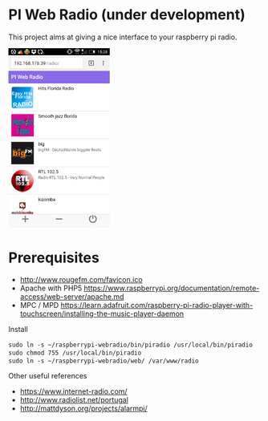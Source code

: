 # PI Web Radio (under development)

This project aims at giving a nice interface to your raspberry pi radio.

<a href="assets/screenshot.png" target="_blank"><img width="40%" src="assets/screenshot.png"/></a>

# Prerequisites
* http://www.rougefm.com/favicon.ico
* Apache with PHP5 https://www.raspberrypi.org/documentation/remote-access/web-server/apache.md
* MPC / MPD https://learn.adafruit.com/raspberry-pi-radio-player-with-touchscreen/installing-the-music-player-daemon

Install

```shell
sudo ln -s ~/raspberrypi-webradio/bin/piradio /usr/local/bin/piradio
sudo chmod 755 /usr/local/bin/piradio
sudo ln -s ~/raspberrypi-webradio/web/ /var/www/radio
```

Other useful references
* https://www.internet-radio.com/
* http://www.radiolist.net/portugal
* http://mattdyson.org/projects/alarmpi/
